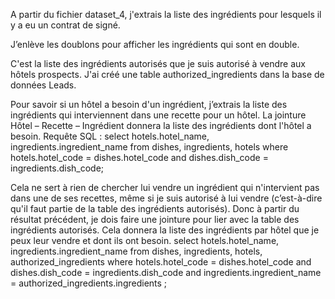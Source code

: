 A partir du fichier dataset_4, j'extrais la liste des ingrédients pour lesquels il y a eu un contrat de signé.

J’enlève les doublons pour afficher les ingrédients qui sont en double.

C'est la liste des ingrédients autorisés que je suis autorisé à vendre aux hôtels prospects.
J'ai créé une table authorized_ingredients dans la base de données Leads.

Pour savoir si un hôtel a besoin d'un ingrédient, j’extrais la liste des ingrédients qui interviennent dans une recette pour un hôtel.
La jointure Hôtel – Recette – Ingrédient donnera la liste des ingrédients dont l'hôtel a besoin. 
Requête SQL :
select hotels.hotel_name, ingredients.ingredient_name from dishes, ingredients, hotels where  hotels.hotel_code = dishes.hotel_code and dishes.dish_code = ingredients.dish_code;


Cela ne sert à rien de chercher lui vendre un ingrédient qui n'intervient pas dans une de ses recettes, même si je suis autorisé à lui vendre (c’est-à-dire qu'il faut partie de la table des ingrédients autorisés).
Donc à partir du résultat précédent, je dois faire une jointure pour lier avec la table des ingrédients autorisés.
Cela donnera la liste des ingrédients par hôtel que je peux leur vendre et dont ils ont besoin.
select hotels.hotel_name, ingredients.ingredient_name from dishes, ingredients, hotels, authorized_ingredients where  hotels.hotel_code = dishes.hotel_code and dishes.dish_code = ingredients.dish_code and ingredients.ingredient_name = authorized_ingredients.ingredients ;
